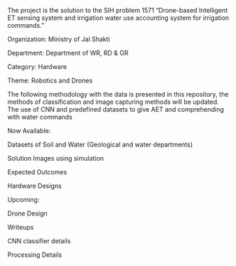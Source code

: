 The project is the solution to the SIH problem 1571 “Drone-based Intelligent ET sensing system and irrigation water use accounting system for irrigation commands.”  

Organization: Ministry of Jal Shakti 

Department: Department of WR, RD & GR 

Category: Hardware 

Theme: Robotics and Drones 

The following methodology with the data is presented in this repository, the methods of classification and image capturing methods will be updated. The use of CNN and predefined datasets to give AET and comprehending with water commands  

Now Available: 

Datasets of Soil and Water (Geological and water departments) 

Solution Images using simulation  

Expected Outcomes 

Hardware Designs 

 

 

Upcoming: 

Drone Design  

Writeups  

CNN classifier details  

Processing Details  

 

  
